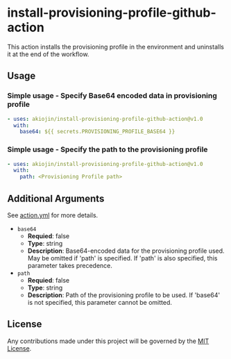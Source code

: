 # install-provisioning-profile-github-action
This action installs the provisioning profile in the environment and uninstalls it at the end of the workflow.


## Usage
### Simple usage - Specify Base64 encoded data in provisioning profile
```yml
- uses: akiojin/install-provisioning-profile-github-action@v1.0
  with:
    base64: ${{ secrets.PROVISIONING_PROFILE_BASE64 }}
```

### Simple usage - Specify the path to the provisioning profile
```yml
- uses: akiojin/install-provisioning-profile-github-action@v1.0
  with:
    path: <Provisioning Profile path>
```

## Additional Arguments
See [action.yml][0] for more details.

- `base64`
  - **Requied**: false
  - **Type**: string
  - **Description**: Base64-encoded data for the provisioning profile used. May be omitted if 'path' is specified. If 'path' is also specified, this parameter takes precedence.
- `path`
  - **Requied**: false
  - **Type**: string
  - **Description**: Path of the provisioning profile to be used. If 'base64' is not specified, this parameter cannot be omitted.

## License
Any contributions made under this project will be governed by the [MIT License][1].

[0]: https://github.com/akiojin/install-provisioning-profile-github-action/blob/main/action.yml
[1]: https://github.com/akiojin/install-provisioning-profile-github-action/blob/main/LICENSE